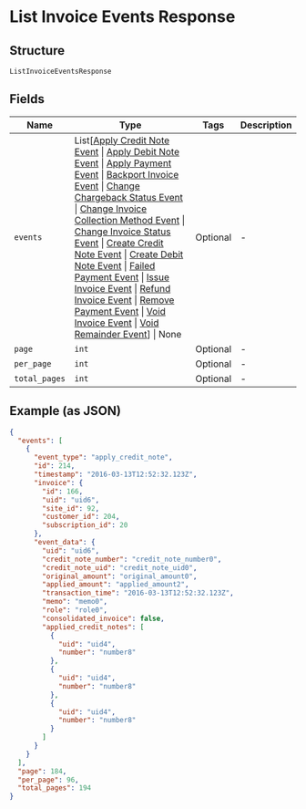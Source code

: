 
# List Invoice Events Response

## Structure

`ListInvoiceEventsResponse`

## Fields

| Name | Type | Tags | Description |
|  --- | --- | --- | --- |
| `events` | List[[Apply Credit Note Event](../../doc/models/apply-credit-note-event.md) \| [Apply Debit Note Event](../../doc/models/apply-debit-note-event.md) \| [Apply Payment Event](../../doc/models/apply-payment-event.md) \| [Backport Invoice Event](../../doc/models/backport-invoice-event.md) \| [Change Chargeback Status Event](../../doc/models/change-chargeback-status-event.md) \| [Change Invoice Collection Method Event](../../doc/models/change-invoice-collection-method-event.md) \| [Change Invoice Status Event](../../doc/models/change-invoice-status-event.md) \| [Create Credit Note Event](../../doc/models/create-credit-note-event.md) \| [Create Debit Note Event](../../doc/models/create-debit-note-event.md) \| [Failed Payment Event](../../doc/models/failed-payment-event.md) \| [Issue Invoice Event](../../doc/models/issue-invoice-event.md) \| [Refund Invoice Event](../../doc/models/refund-invoice-event.md) \| [Remove Payment Event](../../doc/models/remove-payment-event.md) \| [Void Invoice Event](../../doc/models/void-invoice-event.md) \| [Void Remainder Event](../../doc/models/void-remainder-event.md)] \| None | Optional | - |
| `page` | `int` | Optional | - |
| `per_page` | `int` | Optional | - |
| `total_pages` | `int` | Optional | - |

## Example (as JSON)

```json
{
  "events": [
    {
      "event_type": "apply_credit_note",
      "id": 214,
      "timestamp": "2016-03-13T12:52:32.123Z",
      "invoice": {
        "id": 166,
        "uid": "uid6",
        "site_id": 92,
        "customer_id": 204,
        "subscription_id": 20
      },
      "event_data": {
        "uid": "uid6",
        "credit_note_number": "credit_note_number0",
        "credit_note_uid": "credit_note_uid0",
        "original_amount": "original_amount0",
        "applied_amount": "applied_amount2",
        "transaction_time": "2016-03-13T12:52:32.123Z",
        "memo": "memo0",
        "role": "role0",
        "consolidated_invoice": false,
        "applied_credit_notes": [
          {
            "uid": "uid4",
            "number": "number8"
          },
          {
            "uid": "uid4",
            "number": "number8"
          },
          {
            "uid": "uid4",
            "number": "number8"
          }
        ]
      }
    }
  ],
  "page": 184,
  "per_page": 96,
  "total_pages": 194
}
```

